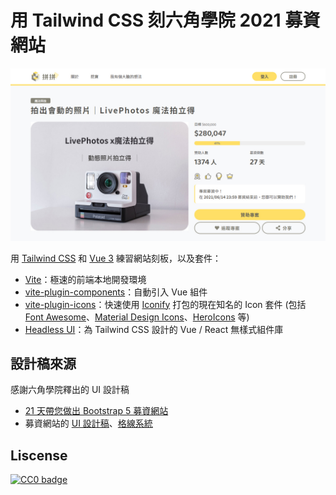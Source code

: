 # 用 Tailwind CSS 刻六角學院 2021 募資網站

![網頁預覽](./screen.jpg)

用 [Tailwind CSS](https://tailwindcss.com/) 和 [Vue 3](https://v3.cn.vuejs.org/) 練習網站刻板，以及套件：

* [Vite](https://cn.vitejs.dev/)：極速的前端本地開發環境
* [vite-plugin-components](https://github.com/antfu/vite-plugin-components)：自動引入 Vue 組件
* [vite-plugin-icons](https://github.com/antfu/vite-plugin-icons)：快速使用 [Iconify](https://github.com/iconify/iconify) 打包的現在知名的 Icon 套件 (包括 [Font Awesome](https://fontawesome.com/)、[Material Design Icons](https://fonts.google.com/icons)、[HeroIcons](https://heroicons.com/) 等)
* [Headless UI](https://headlessui.dev/)：為 Tailwind CSS 設計的 Vue / React 無樣式組件庫

## 設計稿來源

感謝六角學院釋出的 UI 設計稿

* [21 天帶您做出 Bootstrap 5 募資網站](https://hackmd.io/@YmcMgo-NSKOqgTGAjl_5tg/ryar-vGOd/%2FNdGKchTeRBqbkTMiQ2HSmw)
* 募資網站的 [UI 設計稿](https://hexschool.github.io/boootstrap5WebLayout/#artboard0)、[格線系統](https://drive.google.com/file/d/1mFN6FTRijd2tT2gfFqK4Yxw9LRKWOl86/view)

## Liscense

[![CC0 badge](https://licensebuttons.net/p/zero/1.0/80x15.png)](./LICENSE)
